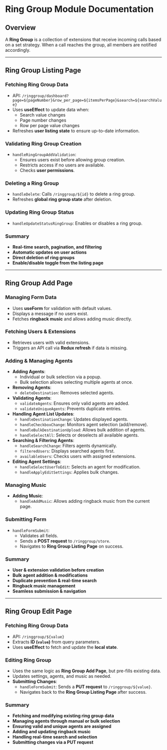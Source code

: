 # Ring Group Module Documentation

## Overview

A **Ring Group** is a collection of extensions that receive incoming calls based on a set strategy. When a call reaches the group, all members are notified accordingly.

---

## Ring Group Listing Page

### Fetching Ring Group Data

- API: `/ringgroup/dashboard?page=${pageNumber}&row_per_page=${itemsPerPage}&search=${searchValue}`
- Uses **useEffect** to update data when:
  - Search value changes
  - Page number changes
  - Row per page value changes
- Refreshes **user listing state** to ensure up-to-date information.

### Validating Ring Group Creation

- `handleRingGroupAddValidation`:
  - Ensures users exist before allowing group creation.
  - Restricts access if no users are available.
  - Checks **user permissions**.

### Deleting a Ring Group

- `handleDelete`: Calls `/ringgroup/${id}` to delete a ring group.
- Refreshes **global ring group state** after deletion.

### Updating Ring Group Status

- `handleUpdateStatusRingGroup`: Enables or disables a ring group.

### Summary

- **Real-time search, pagination, and filtering**
- **Automatic updates on user actions**
- **Direct deletion of ring groups**
- **Enable/disable toggle from the listing page**

---

## Ring Group Add Page

### Managing Form Data

- Uses **useForm** for validation with default values.
- Displays a message if no users exist.
- Fetches **ringback music** and allows adding music directly.

### Fetching Users & Extensions

- Retrieves users with valid extensions.
- Triggers an API call via **Redux refresh** if data is missing.

### Adding & Managing Agents

- **Adding Agents**:
  - Individual or bulk selection via a popup.
  - Bulk selection allows selecting multiple agents at once.
- **Removing Agents**:
  - `deleteDestination`: Removes selected agents.
- **Validating Agents**:
  - `validateAgents`: Ensures only valid agents are added.
  - `validateUniqueAgents`: Prevents duplicate entries.
- **Handling Agent List Updates**:
  - `handleDestinationChange`: Updates displayed agents.
  - `handleCheckboxChange`: Monitors agent selection (add/remove).
  - `handleBulkDestinationUpload`: Allows bulk addition of agents.
  - `handleSelectAll`: Selects or deselects all available agents.
- **Searching & Filtering Agents**:
  - `handleSearchChange`: Filters agents dynamically.
  - `filteredUsers`: Displays searched agents first.
  - `availableUsers`: Checks users with assigned extensions.
- **Editing Agent Settings**:
  - `handleSelectUserToEdit`: Selects an agent for modification.
  - `handleApplyEditSettings`: Applies bulk changes.

### Managing Music

- **Adding Music**:
  - `handleAddMusic`: Allows adding ringback music from the current page.

### Submitting Form

- `handleFormSubmit`:
  - Validates all fields.
  - Sends a **POST request** to `/ringgroup/store`.
  - Navigates to **Ring Group Listing Page** on success.

### Summary

- **User & extension validation before creation**
- **Bulk agent addition & modifications**
- **Duplicate prevention & real-time search**
- **Ringback music management**
- **Seamless submission & navigation**

---

## Ring Group Edit Page

### Fetching Ring Group Data

- API: `/ringgroup/${value}`
- Extracts **ID (****`value`****)** from query parameters.
- Uses **useEffect** to fetch and update the **local state**.

### Editing Ring Group

- Uses the same logic as **Ring Group Add Page**, but pre-fills existing data.
- Updates settings, agents, and music as needed.
- **Submitting Changes**:
  - `handleFormSubmit`: Sends a **PUT request** to `/ringgroup/${value}`.
  - Navigates back to the **Ring Group Listing Page** after success.

### Summary

- **Fetching and modifying existing ring group data**
- **Managing agents through manual or bulk selection**
- **Ensuring valid and unique agents are assigned**
- **Adding and updating ringback music**
- **Handling real-time search and selection**
- **Submitting changes via a PUT request**


